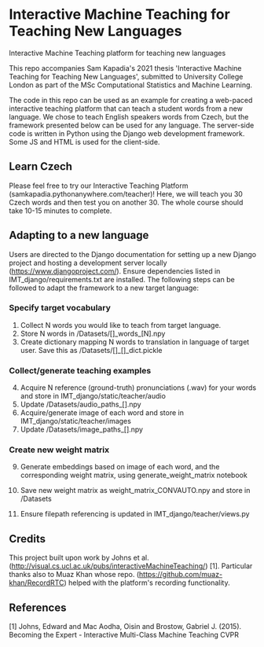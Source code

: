 # Interactive Machine Teaching for Teaching New Languages
Interactive Machine Teaching platform for teaching new languages

This repo accompanies Sam Kapadia's 2021 thesis 'Interactive Machine Teaching for Teaching New Languages', submitted to University College London as part of the MSc Computational Statistics and Machine Learning.

The code in this repo can be used as an example for creating a web-paced interactive teaching platform that can teach a student words from a new language. We chose to teach English speakers words from Czech, but the framework presented below can be used for any language. The server-side code is written in Python using the Django web development framework. Some JS and HTML is used for the client-side.

## Learn Czech
Please feel free to try our Interactive Teaching Platform (samkapadia.pythonanywhere.com/teacher)! Here, we will teach you 30 Czech words and then test you on another 30. The whole course should take 10-15 minutes to complete. 

## Adapting to a new language
Users are directed to the Django documentation for setting up a new Django project and hosting a development server locally (https://www.djangoproject.com/). Ensure dependencies listed in IMT_django/requirements.txt are installed. The following steps can be followed to adapt the framework to a new target language:

### Specify target vocabulary
1. Collect N words you would like to teach from target language. 
2. Store N words in /Datasets/[]\_words_[N].npy
3. Create dictionary mapping N words to translation in language of target user. Save this as /Datasets/[]\_[]\_dict.pickle

### Collect/generate teaching examples
4. Acquire N reference (ground-truth) pronunciations (.wav) for your words and store in IMT_django/static/teacher/audio
5. Update /Datasets/audio_paths_[].npy
7. Acquire/generate image of each word and store in IMT_django/static/teacher/images
8. Update /Datasets/image_paths_[].npy

### Create new weight matrix
9. Generate embeddings based on image of each word, and the corresponding weight matrix, using generate_weight_matrix notebook
10. Save new weight matrix as weight_matrix_CONVAUTO.npy and store in /Datasets

11. Ensure filepath referencing is updated in IMT_django/teacher/views.py

## Credits
This project built upon work by Johns et al. (http://visual.cs.ucl.ac.uk/pubs/interactiveMachineTeaching/) [1]. Particular thanks also to Muaz Khan whose repo. (https://github.com/muaz-khan/RecordRTC) helped with the platform's recording functionality.

## References
<a id="1">[1]</a> 
Johns, Edward and Mac Aodha, Oisin and Brostow, Gabriel J. (2015). 
Becoming the Expert - Interactive Multi-Class Machine Teaching 
CVPR
